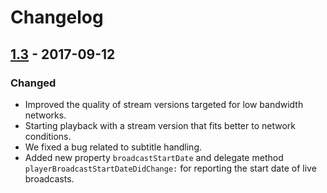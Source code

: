 # Changelog

## [1.3] - 2017-09-12
### Changed
- Improved the quality of stream versions targeted for low bandwidth networks.
- Starting playback with a stream version that fits better to network conditions.
- We fixed a bug related to subtitle handling.
- Added new property `broadcastStartDate` and delegate method `playerBroadcastStartDateDidChange:` for reporting the start date of live broadcasts.

[1.3]: ../1.3/
